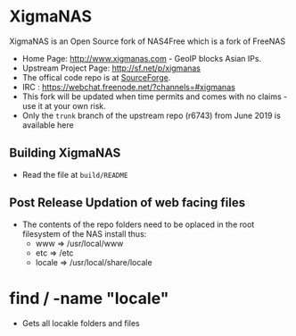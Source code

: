 # XigmaNAS
XigmaNAS is an Open Source fork of NAS4Free which is a fork of FreeNAS

* Home Page: http://www.xigmanas.com - GeoIP blocks Asian IPs.
* Upstream Project Page: http://sf.net/p/xigmanas
* The offical code repo is at [SourceForge](https://sourceforge.net/p/xigmanas/code).
* IRC : https://webchat.freenode.net/?channels=#xigmanas
* This fork will be updated when time permits and comes with no claims - use it at your own risk.
* Only the `trunk` branch of the upstream repo (r6743) from June 2019 is available here

## Building XigmaNAS
* Read the file at `build/README`

## Post Release Updation of web facing files
* The contents of the repo folders need to be oplaced in the root filesystem of the NAS install thus:
	* www => /usr/local/www
	* etc => /etc
	* locale => /usr/local/share/locale

# find / -name "locale"
* Gets all locakle folders and files

